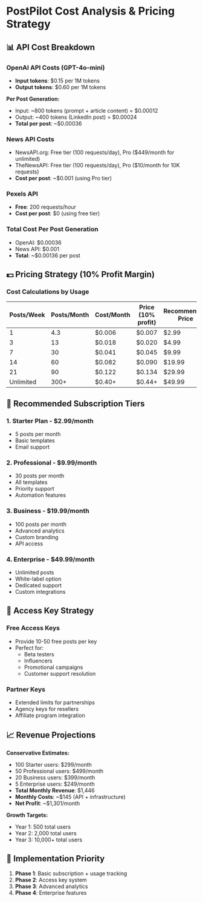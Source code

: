 # PostPilot Cost Analysis & Pricing Strategy

## 📊 API Cost Breakdown

### OpenAI API Costs (GPT-4o-mini)
- **Input tokens**: $0.15 per 1M tokens
- **Output tokens**: $0.60 per 1M tokens

**Per Post Generation:**
- Input: ~800 tokens (prompt + article content) = $0.00012
- Output: ~400 tokens (LinkedIn post) = $0.00024
- **Total per post**: ~$0.00036

### News API Costs
- NewsAPI.org: Free tier (100 requests/day), Pro ($449/month for unlimited)
- TheNewsAPI: Free tier (100 requests/day), Pro ($10/month for 10K requests)
- **Cost per post**: ~$0.001 (using Pro tier)

### Pexels API
- **Free**: 200 requests/hour
- **Cost per post**: $0 (using free tier)

### Total Cost Per Post Generation
- OpenAI: $0.00036
- News API: $0.001
- **Total**: ~$0.00136 per post

## 💵 Pricing Strategy (10% Profit Margin)

### Cost Calculations by Usage
| Posts/Week | Posts/Month | Cost/Month | Price (10% profit) | Recommended Price |
|------------|-------------|------------|-------------------|-------------------|
| 1          | 4.3         | $0.006     | $0.007           | $2.99             |
| 3          | 13          | $0.018     | $0.020           | $4.99             |
| 7          | 30          | $0.041     | $0.045           | $9.99             |
| 14         | 60          | $0.082     | $0.090           | $19.99            |
| 21         | 90          | $0.122     | $0.134           | $29.99            |
| Unlimited  | 300+        | $0.40+     | $0.44+           | $49.99            |

## 🎯 Recommended Subscription Tiers

### 1. **Starter Plan - $2.99/month**
- 5 posts per month
- Basic templates
- Email support

### 2. **Professional - $9.99/month**
- 30 posts per month
- All templates
- Priority support
- Automation features

### 3. **Business - $19.99/month**
- 100 posts per month
- Advanced analytics
- Custom branding
- API access

### 4. **Enterprise - $49.99/month**
- Unlimited posts
- White-label option
- Dedicated support
- Custom integrations

## 🔑 Access Key Strategy

### Free Access Keys
- Provide 10-50 free posts per key
- Perfect for:
  - Beta testers
  - Influencers
  - Promotional campaigns
  - Customer support resolution

### Partner Keys
- Extended limits for partnerships
- Agency keys for resellers
- Affiliate program integration

## 📈 Revenue Projections

**Conservative Estimates:**
- 100 Starter users: $299/month
- 50 Professional users: $499/month
- 20 Business users: $399/month
- 5 Enterprise users: $249/month
- **Total Monthly Revenue**: $1,446
- **Monthly Costs**: ~$145 (API + infrastructure)
- **Net Profit**: ~$1,301/month

**Growth Targets:**
- Year 1: 500 total users
- Year 2: 2,000 total users
- Year 3: 10,000+ total users

## 🚀 Implementation Priority

1. **Phase 1**: Basic subscription + usage tracking
2. **Phase 2**: Access key system
3. **Phase 3**: Advanced analytics
4. **Phase 4**: Enterprise features 
